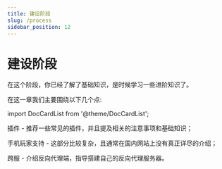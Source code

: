 ```yaml
---
title: 建设阶段
slug: /process
sidebar_position: 12
---
```


# 建设阶段

在这个阶段，你已经了解了基础知识，是时候学习一些进阶知识了。

在这一章我们主要围绕以下几个点:

import DocCardList from '@theme/DocCardList';

<DocCardList />

插件 - 推荐一些常见的插件，并且提及相关的注意事项和基础知识；

手机玩家支持 - 这部分比较复杂，且通常在国内网站上没有真正详尽的介绍；

跨服 - 介绍反向代理端，指导搭建自己的反向代理服务器。